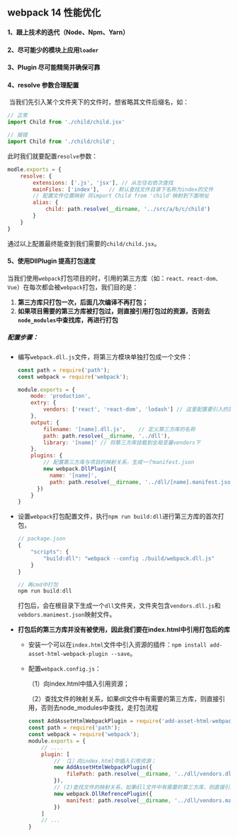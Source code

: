 ## webpack 14 性能优化

#### 1、跟上技术的迭代（Node、Npm、Yarn）

#### 2、尽可能少的模块上应用`loader`

#### 3、Plugin 尽可能精简并确保可靠

#### 4、resolve 参数合理配置

​	当我们先引入某个文件夹下的文件时，想省略其文件后缀名，如：

```js
// 正常
import Child from './child/child.jsx'

// 报错
import Child from './child/child';
```

此时我们就要配置`resolve`参数：

```js
modle.exports = {
	resolve: {
		extensions: ['.js', 'jsx'],	// 从左往右依次查找
        mainFiles: ['index'],	// 默认查找文件目录下名称为index的文件
        // 配置文件位置映射 将import Child from 'child'映射到下面地址
        alias: {
            child: path.resolve(__dirname, '../src/a/b/c/child')
        }
	}
}
```

通过以上配置最终能查到我们需要的`child/child.jsx`。

#### 5、使用DllPlugin 提高打包速度

​	当我们使用`webpack`打包项目的时，引用的第三方库（如：`react、react-dom、Vue`）在每次都会被`webpack`打包，我们目的是：

1. **第三方库只打包一次，后面几次编译不再打包；**
2. **如果项目需要的第三方库被打包过，则直接引用打包过的资源，否则去`node_modules`中查找库，再进行打包**

##### 配置步骤：

+ 编写`webpack.dll.js`文件，将第三方模块单独打包成一个文件：

  ```js
  const path = require('path');
  const webpack = require('webpack');
  
  module.exports = {
      mode: 'production',
      extry: {
          vendors: ['react', 'react-dom', 'lodash']	// 这里配置要引入的第三方库，打包到vendors名称下
      },
      output: {
          filename: '[name].dll.js',	// 定义第三方库的名称
          path: path.resolve(__dirname, '../dll'),
          library: '[name]'	// 将第三方库挂载到全局变量vendors下
      },
      plugins: {
          // 配置第三方库与项目的映射关系，生成一个manifest.json
          new webpack.DllPlugin({
          	name: '[name]',
          	path: path.resolve(__dirname, '../dll/[name].manifest.json')
      	})
      }
  }
  ```

+ 设置`webpack`打包配置文件，执行`npm run build:dll`进行第三方库的首次打包，

  ```js
  // package.json
  {
      "scripts": {
          "build:dll": "webpack --config ./build/webpack.dll.js"
      }
  }
  
  // 再cmd中打包
  npm run build:dll
  ```

  打包后，会在根目录下生成一个`dll`文件夹，文件夹包含`vendors.dll.js`和 `vebdors.manimest.json`映射文件。

+ **打包后的第三方库并没有被使用，因此我们要在index.html中引用打包后的库**

  + 安装一个可以在`index.html`文件中引入资源的插件：`npm install add-asset-html-webpack-plugin --save`。

  + 配置`webpack.config.js`：

    （1）向index.html中插入引用资源；

    （2）查找文件的映射关系，如果dll文件中有需要的第三方库，则直接引用，否则去node_modules中查找，走打包流程

    ```js
    const AddAssetHtmlWebpackPlugin = require('add-asset-html-webpack-plugin');
    const path = require('path');
    const webpack = require('webpack');
    module.exports = {
    	// ....
    	plugin: [
            // （1）向index.html中插入引用资源；
            new AddAssetHtmlWebpackPlugin({
                filePath: path.resolve(__dirname, '../dll/vendors.dll.js')
            }),
            // (2)查找文件的映射关系，如果dll文件中有需要的第三方库，则直接引用，否则去node_modules中查找，走打包流程
            new webpack.DllRefrencePlugin({
                manifest: path.resolve(__dirname, '../dll/vendors.manifest.json')
            })
        ]	
    	// ...
    }
    ```

    